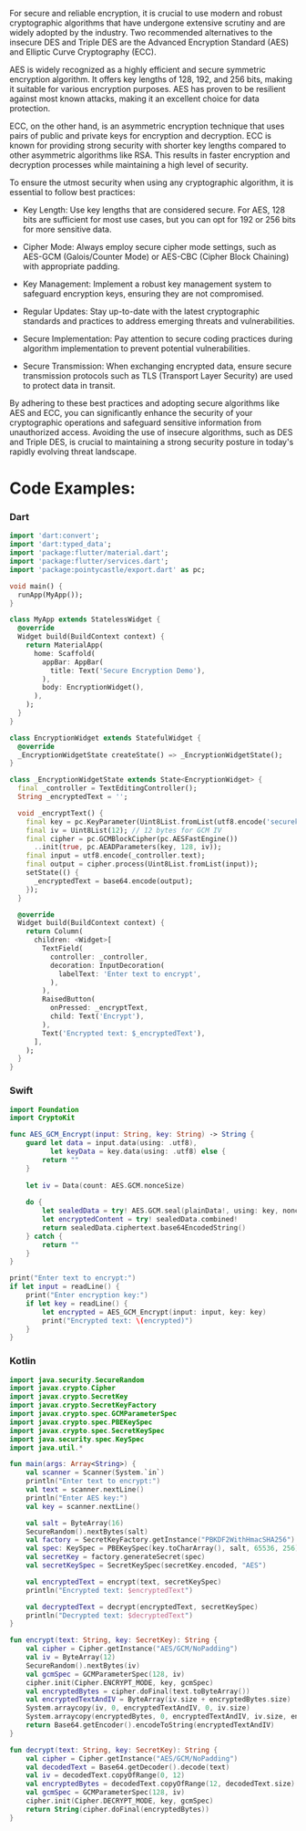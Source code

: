 For secure and reliable encryption, it is crucial to use modern and robust cryptographic algorithms that have undergone extensive scrutiny and are widely adopted by the industry. Two recommended alternatives to the insecure DES and Triple DES are the Advanced Encryption Standard (AES) and Elliptic Curve Cryptography (ECC).

AES is widely recognized as a highly efficient and secure symmetric encryption algorithm. It offers key lengths of 128, 192, and 256 bits, making it suitable for various encryption purposes. AES has proven to be resilient against most known attacks, making it an excellent choice for data protection.

ECC, on the other hand, is an asymmetric encryption technique that uses pairs of public and private keys for encryption and decryption. ECC is known for providing strong security with shorter key lengths compared to other asymmetric algorithms like RSA. This results in faster encryption and decryption processes while maintaining a high level of security.

To ensure the utmost security when using any cryptographic algorithm, it is essential to follow best practices:

- Key Length: Use key lengths that are considered secure. For AES, 128 bits are sufficient for most use cases, but you can opt for 192 or 256 bits for more sensitive data.

- Cipher Mode: Always employ secure cipher mode settings, such as AES-GCM (Galois/Counter Mode) or AES-CBC (Cipher Block Chaining) with appropriate padding.

- Key Management: Implement a robust key management system to safeguard encryption keys, ensuring they are not compromised.

- Regular Updates: Stay up-to-date with the latest cryptographic standards and practices to address emerging threats and vulnerabilities.

- Secure Implementation: Pay attention to secure coding practices during algorithm implementation to prevent potential vulnerabilities.

- Secure Transmission: When exchanging encrypted data, ensure secure transmission protocols such as TLS (Transport Layer Security) are used to protect data in transit.

By adhering to these best practices and adopting secure algorithms like AES and ECC, you can significantly enhance the security of your cryptographic operations and safeguard sensitive information from unauthorized access. Avoiding the use of insecure algorithms, such as DES and Triple DES, is crucial to maintaining a strong security posture in today's rapidly evolving threat landscape.

# Code Examples:

### Dart

```dart
import 'dart:convert';
import 'dart:typed_data';
import 'package:flutter/material.dart';
import 'package:flutter/services.dart';
import 'package:pointycastle/export.dart' as pc;

void main() {
  runApp(MyApp());
}

class MyApp extends StatelessWidget {
  @override
  Widget build(BuildContext context) {
    return MaterialApp(
      home: Scaffold(
        appBar: AppBar(
          title: Text('Secure Encryption Demo'),
        ),
        body: EncryptionWidget(),
      ),
    );
  }
}

class EncryptionWidget extends StatefulWidget {
  @override
  _EncryptionWidgetState createState() => _EncryptionWidgetState();
}

class _EncryptionWidgetState extends State<EncryptionWidget> {
  final _controller = TextEditingController();
  String _encryptedText = '';

  void _encryptText() {
    final key = pc.KeyParameter(Uint8List.fromList(utf8.encode('securekey123456789012345678901234'))); // 32 bytes for AES-256
    final iv = Uint8List(12); // 12 bytes for GCM IV
    final cipher = pc.GCMBlockCipher(pc.AESFastEngine())
      ..init(true, pc.AEADParameters(key, 128, iv));
    final input = utf8.encode(_controller.text);
    final output = cipher.process(Uint8List.fromList(input));
    setState(() {
      _encryptedText = base64.encode(output);
    });
  }

  @override
  Widget build(BuildContext context) {
    return Column(
      children: <Widget>[
        TextField(
          controller: _controller,
          decoration: InputDecoration(
            labelText: 'Enter text to encrypt',
          ),
        ),
        RaisedButton(
          onPressed: _encryptText,
          child: Text('Encrypt'),
        ),
        Text('Encrypted text: $_encryptedText'),
      ],
    );
  }
}
```

### Swift

```swift
import Foundation
import CryptoKit

func AES_GCM_Encrypt(input: String, key: String) -> String {
    guard let data = input.data(using: .utf8),
          let keyData = key.data(using: .utf8) else {
        return ""
    }
    
    let iv = Data(count: AES.GCM.nonceSize)
    
    do {
        let sealedData = try! AES.GCM.seal(plainData!, using: key, nonce: AES.GCM.Nonce(data:nonce!))
        let encryptedContent = try! sealedData.combined!
        return sealedData.ciphertext.base64EncodedString()
    } catch {
        return ""
    }
}

print("Enter text to encrypt:")
if let input = readLine() {
    print("Enter encryption key:")
    if let key = readLine() {
        let encrypted = AES_GCM_Encrypt(input: input, key: key)
        print("Encrypted text: \(encrypted)")
    }
}
```

### Kotlin

```kotlin
import java.security.SecureRandom
import javax.crypto.Cipher
import javax.crypto.SecretKey
import javax.crypto.SecretKeyFactory
import javax.crypto.spec.GCMParameterSpec
import javax.crypto.spec.PBEKeySpec
import javax.crypto.spec.SecretKeySpec
import java.security.spec.KeySpec
import java.util.*

fun main(args: Array<String>) {
    val scanner = Scanner(System.`in`)
    println("Enter text to encrypt:")
    val text = scanner.nextLine()
    println("Enter AES key:")
    val key = scanner.nextLine()

    val salt = ByteArray(16)
    SecureRandom().nextBytes(salt)
    val factory = SecretKeyFactory.getInstance("PBKDF2WithHmacSHA256")
    val spec: KeySpec = PBEKeySpec(key.toCharArray(), salt, 65536, 256)
    val secretKey = factory.generateSecret(spec)
    val secretKeySpec = SecretKeySpec(secretKey.encoded, "AES")

    val encryptedText = encrypt(text, secretKeySpec)
    println("Encrypted text: $encryptedText")

    val decryptedText = decrypt(encryptedText, secretKeySpec)
    println("Decrypted text: $decryptedText")
}

fun encrypt(text: String, key: SecretKey): String {
    val cipher = Cipher.getInstance("AES/GCM/NoPadding")
    val iv = ByteArray(12)
    SecureRandom().nextBytes(iv)
    val gcmSpec = GCMParameterSpec(128, iv)
    cipher.init(Cipher.ENCRYPT_MODE, key, gcmSpec)
    val encryptedBytes = cipher.doFinal(text.toByteArray())
    val encryptedTextAndIV = ByteArray(iv.size + encryptedBytes.size)
    System.arraycopy(iv, 0, encryptedTextAndIV, 0, iv.size)
    System.arraycopy(encryptedBytes, 0, encryptedTextAndIV, iv.size, encryptedBytes.size)
    return Base64.getEncoder().encodeToString(encryptedTextAndIV)
}

fun decrypt(text: String, key: SecretKey): String {
    val cipher = Cipher.getInstance("AES/GCM/NoPadding")
    val decodedText = Base64.getDecoder().decode(text)
    val iv = decodedText.copyOfRange(0, 12)
    val encryptedBytes = decodedText.copyOfRange(12, decodedText.size)
    val gcmSpec = GCMParameterSpec(128, iv)
    cipher.init(Cipher.DECRYPT_MODE, key, gcmSpec)
    return String(cipher.doFinal(encryptedBytes))
}
```
